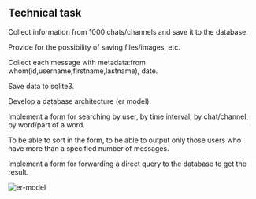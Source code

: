 ## Technical task

Collect information from 1000 chats/channels and save it to the database.

Provide for the possibility of saving files/images, etc.

Collect each message with metadata:from whom(id,username,firstname,lastname), date.

Save data to sqlite3.

Develop a database architecture (er model).

Implement a form for searching by user, by time interval, by chat/channel, by word/part of a word.

To be able to sort in the form, to be able to output only those users who have more than a specified number of messages.

Implement a form for forwarding a direct query to the database to get the result.

![er-model](https://github.com/nazarrrkin/Telegram_crawler/assets/144548215/6debb902-658a-43ce-9eab-5d99b53860ce)

